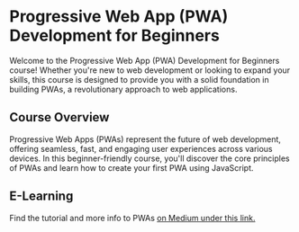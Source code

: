 # Progressive Web App (PWA) Development for Beginners

Welcome to the Progressive Web App (PWA) Development for Beginners course! Whether you're new to web development or looking to expand your skills, this course is designed to provide you with a solid foundation in building PWAs, a revolutionary approach to web applications.

## Course Overview

Progressive Web Apps (PWAs) represent the future of web development, offering seamless, fast, and engaging user experiences across various devices. In this beginner-friendly course, you'll discover the core principles of PWAs and learn how to create your first PWA using JavaScript.

## E-Learning

Find the tutorial and more info to PWAs [on Medium under this link.](https://medium.com/@nadineklr/pwa-essentials-revolutioniere-deine-webanwendungen-mit-progressive-web-app-development-b9c654d14917)

